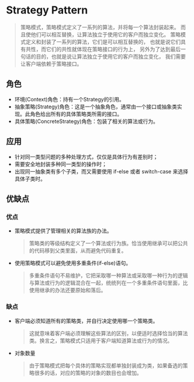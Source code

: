 # Strategy Pattern
> 策略模式，策略模式定义了一系列的算法，并将每一个算法封装起来。
而且使他们可以相互替换，让算法独立于使用它的客户而独立变化。
策略模式定义和封装了一系列的算法，它们是可以相互替换的，
也就是说它们具有共性，而它们的共性就体现在策略接口的行为上，
另外为了达到最后一句话的目的，也就是说让算法独立于使用它的客户而独立变化，
我们需要让客户端依赖于策略接口。


## 角色
* 环境(Context)角色：持有一个Strategy的引用。
* 抽象策略(Strategy)角色：这是一个抽象角色，通常由一个接口或抽象类实现。此角色给出所有的具体策略类所需的接口。
* 具体策略(ConcreteStrategy)角色：包装了相关的算法或行为。

## 应用
* 针对同一类型问题的多种处理方式，仅仅是具体行为有差别时； 
* 需要安全地封装多种同一类型的操作时； 
* 出现同一抽象类有多个子类，而又需要使用 if-else 或者 switch-case 来选择具体子类时。

## 优缺点

### 优点
* 策略模式提供了管理相关的算法族的办法。
  > 策略类的等级结构定义了一个算法或行为族。恰当使用继承可以把公共的代码移到父类里面，从而避免代码重复。
* 使用策略模式可以避免使用多重条件(if-else)语句。
  > 多重条件语句不易维护，它把采取哪一种算法或采取哪一种行为的逻辑与算法或行为的逻辑混合在一起，统统列在一个多重条件语句里面，比使用继承的办法还要原始和落后。

### 缺点
* 客户端必须知道所有的策略类，并自行决定使用哪一个策略类。
  > 这就意味着客户端必须理解这些算法的区别，以便适时选择恰当的算法类。换言之，策略模式只适用于客户端知道算法或行为的情况。
* 对象数量
  > 由于策略模式把每个具体的策略实现都单独封装成为类，如果备选的策略很多的话，对应的策略的对象的数目也会增加。